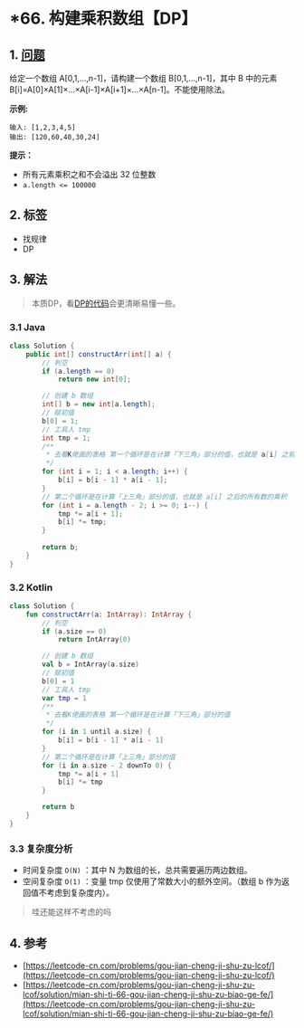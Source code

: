 # \*66. 构建乘积数组【DP】

## 1. [问题](https://leetcode-cn.com/problems/gou-jian-cheng-ji-shu-zu-lcof/)

给定一个数组 A\[0,1,…,n-1]，请构建一个数组 B\[0,1,…,n-1]，其中 B 中的元素 B\[i]=A\[0]×A\[1]×…×A\[i-1]×A\[i+1]×…×A\[n-1]。不能使用除法。

**示例:**

```
输入: [1,2,3,4,5]
输出: [120,60,40,30,24]
```

**提示：**

* 所有元素乘积之和不会溢出 32 位整数
* `a.length <= 100000`

## 2. 标签

* 找规律
* DP

## 3. 解法

> 本质DP，看[DP的代码](https://leetcode-cn.com/problems/gou-jian-cheng-ji-shu-zu-lcof/solution/mian-shi-ti-66-gou-jian-cheng-ji-shu-zu-biao-ge-fe/417592)会更清晰易懂一些。

### 3.1 Java

```java
class Solution {
    public int[] constructArr(int[] a) {
        // 判空
        if (a.length == 0)
            return new int[0];

        // 创建 b 数组
        int[] b = new int[a.length];
        // 赋初值
        b[0] = 1;
        // 工具人 tmp
        int tmp = 1;
        /**
         * 去看K佬画的表格 第一个循环是在计算「下三角」部分的值，也就是 a[i] 之前的所有数的乘积
         */
        for (int i = 1; i < a.length; i++) {
            b[i] = b[i - 1] * a[i - 1];
        }
        // 第二个循环是在计算「上三角」部分的值，也就是 a[i] 之后的所有数的乘积
        for (int i = a.length - 2; i >= 0; i--) {
            tmp *= a[i + 1];
            b[i] *= tmp;
        }
        
        return b;
    }
}
```

### 3.2 Kotlin

```kotlin
class Solution {
    fun constructArr(a: IntArray): IntArray {
        // 判空
        if (a.size == 0)
            return IntArray(0)

        // 创建 b 数组
        val b = IntArray(a.size)
        // 赋初值
        b[0] = 1
        // 工具人 tmp
        var tmp = 1
        /**
         * 去看K佬画的表格 第一个循环是在计算「下三角」部分的值
         */
        for (i in 1 until a.size) {
            b[i] = b[i - 1] * a[i - 1]
        }
        // 第二个循环是在计算「上三角」部分的值
        for (i in a.size - 2 downTo 0) {
            tmp *= a[i + 1]
            b[i] *= tmp
        }

        return b
    }
}
```

### 3.3 复杂度分析

* 时间复杂度 `O(N)` ：其中 N 为数组的长，总共需要遍历两边数组。
* 空间复杂度 `O(1)` ：变量 tmp 仅使用了常数大小的额外空间。（数组 b 作为返回值不考虑到复杂度内）。

> 哇还能这样不考虑的吗

## 4. 参考

* [https://leetcode-cn.com/problems/gou-jian-cheng-ji-shu-zu-lcof/](https://leetcode-cn.com/problems/gou-jian-cheng-ji-shu-zu-lcof/)
* [https://leetcode-cn.com/problems/gou-jian-cheng-ji-shu-zu-lcof/solution/mian-shi-ti-66-gou-jian-cheng-ji-shu-zu-biao-ge-fe/](https://leetcode-cn.com/problems/gou-jian-cheng-ji-shu-zu-lcof/solution/mian-shi-ti-66-gou-jian-cheng-ji-shu-zu-biao-ge-fe/)
